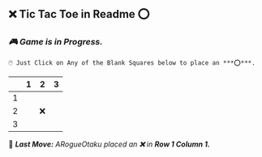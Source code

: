 ## **❌ Tic Tac Toe in Readme ⭕**
  ### ***🎮 Game is in Progress.*** 
    🖱️ Just Click on Any of the Blank Squares below to place an ***⭕***.
  
  |   | 1 | 2 | 3 |
  | - | - | - | - |
  | 1 |   |   |   |
  | 2 |   | ❌ |   |
  | 3 |   |   |   |
  
  🎲 ***Last Move:*** *ARogueOtaku placed an **❌** in **Row 1 Column 1.***